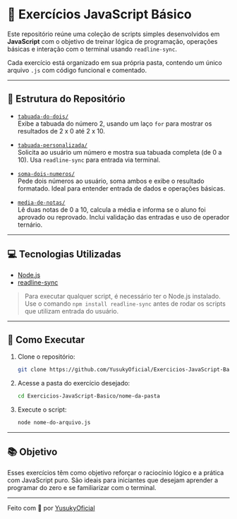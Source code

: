 # 🧠 Exercícios JavaScript Básico

Este repositório reúne uma coleção de scripts simples desenvolvidos em **JavaScript** com o objetivo de treinar lógica de programação, operações básicas e interação com o terminal usando `readline-sync`.

Cada exercício está organizado em sua própria pasta, contendo um único arquivo `.js` com código funcional e comentado.

---

## 📂 Estrutura do Repositório

- [`tabuada-do-dois/`](./tabuada-do-dois)  
  Exibe a tabuada do número 2, usando um laço `for` para mostrar os resultados de 2 x 0 até 2 x 10.

- [`tabuada-personalizada/`](./tabuada-personalizada)  
  Solicita ao usuário um número e mostra sua tabuada completa (de 0 a 10). Usa `readline-sync` para entrada via terminal.

- [`soma-dois-numeros/`](./soma-dois-numeros)  
  Pede dois números ao usuário, soma ambos e exibe o resultado formatado. Ideal para entender entrada de dados e operações básicas.

- [`media-de-notas/`](./media-de-notas)  
  Lê duas notas de 0 a 10, calcula a média e informa se o aluno foi aprovado ou reprovado. Inclui validação das entradas e uso de operador ternário.

---

## 💻 Tecnologias Utilizadas

- [Node.js](https://nodejs.org/)
- [readline-sync](https://www.npmjs.com/package/readline-sync)

> Para executar qualquer script, é necessário ter o Node.js instalado.  
> Use o comando `npm install readline-sync` antes de rodar os scripts que utilizam entrada do usuário.

---

## 🚀 Como Executar

1. Clone o repositório:
   ```bash
   git clone https://github.com/YusukyOficial/Exercicios-JavaScript-Basico.git
   ```

2. Acesse a pasta do exercício desejado:
   ```bash
   cd Exercicios-JavaScript-Basico/nome-da-pasta
   ```

3. Execute o script:
   ```bash
   node nome-do-arquivo.js
   ```

---

## 📚 Objetivo

Esses exercícios têm como objetivo reforçar o raciocínio lógico e a prática com JavaScript puro. São ideais para iniciantes que desejam aprender a programar do zero e se familiarizar com o terminal.

---

Feito com 💙 por [YusukyOficial](https://github.com/YusukyOficial)
